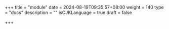 +++
title = "module"
date = 2024-08-19T09:35:57+08:00
weight = 140
type = "docs"
description = ""
isCJKLanguage = true
draft = false

+++

